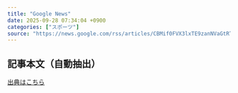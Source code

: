 ```yaml
---
title: "Google News"
date: 2025-09-28 07:34:04 +0900
categories: ["スポーツ"]
source: "https://news.google.com/rss/articles/CBMif0FVX3lxTE9zanNVaGtRTEdkdEl6aVhYOU4tSG1QMUdvX0kzNEUwaExGNG5ycWVhMUJvblkzS0NKNDkzcWFQOHY4Yk1nSGRkeElEZEtHNGg5NDg4NGI5elZtdjAtU01CYkdKNTgxY2RkVUNaOHJwNV9mYy1QS0Ztdk50SFlhaEE?oc=5"
---
```


## 記事本文（自動抽出）
<body class="y0K44d EA71Tc" id="readabilityBody"></body>

[出典はこちら](https://news.google.com/rss/articles/CBMif0FVX3lxTE9zanNVaGtRTEdkdEl6aVhYOU4tSG1QMUdvX0kzNEUwaExGNG5ycWVhMUJvblkzS0NKNDkzcWFQOHY4Yk1nSGRkeElEZEtHNGg5NDg4NGI5elZtdjAtU01CYkdKNTgxY2RkVUNaOHJwNV9mYy1QS0Ztdk50SFlhaEE?oc=5)
